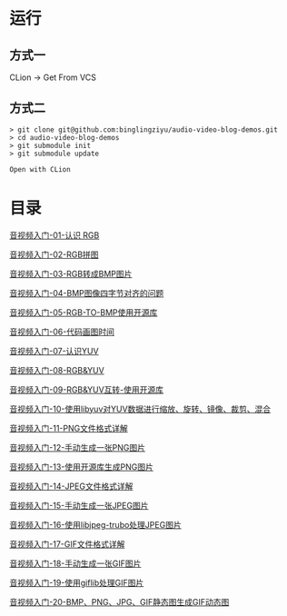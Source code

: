 # 运行

## 方式一

CLion -> Get From VCS

## 方式二

```shell script
> git clone git@github.com:binglingziyu/audio-video-blog-demos.git
> cd audio-video-blog-demos
> git submodule init
> git submodule update

Open with CLion
```


# 目录

[音视频入门-01-认识 RGB](https://www.ihubin.com/blog/audio-video-basic-01-rgb-intro/)

[音视频入门-02-RGB拼图](https://www.ihubin.com/blog/audio-video-basic-02-rgb-puzzle)

[音视频入门-03-RGB转成BMP图片](https://www.ihubin.com/blog/audio-video-basic-03-rgb-to-bmp/)

[音视频入门-04-BMP图像四字节对齐的问题](https://www.ihubin.com/blog/audio-video-basic-04-bmp-dword-align/)

[音视频入门-05-RGB-TO-BMP使用开源库](https://www.ihubin.com/blog/audio-video-basic-05-rgb-to-bmp-library/)

[音视频入门-06-代码画图时间](https://www.ihubin.com/blog/audio-video-basic-06-code-drawing/)

[音视频入门-07-认识YUV](https://www.ihubin.com/blog/audio-video-basic-07-yuv-intro/)

[音视频入门-08-RGB&YUV](https://www.ihubin.com/blog/audio-video-basic-08-rgb-and-yuv/)

[音视频入门-09-RGB&YUV互转-使用开源库](https://www.ihubin.com/blog/audio-video-basic-09-rgb-and-yuv-library/)

[音视频入门-10-使用libyuv对YUV数据进行缩放、旋转、镜像、裁剪、混合](https://www.ihubin.com/blog/audio-video-basic-10-libyuv-usage/)

[音视频入门-11-PNG文件格式详解](https://www.ihubin.com/blog/audio-video-basic-11-png-file-format-detail/)

[音视频入门-12-手动生成一张PNG图片](https://www.ihubin.com/blog/audio-video-basic-12-generate-png-by-hand/)

[音视频入门-13-使用开源库生成PNG图片](https://www.ihubin.com/blog/audio-video-basic-13-generate-png-with-library/)

[音视频入门-14-JPEG文件格式详解](https://www.ihubin.com/blog/audio-video-basic-14-jpeg-file-format-detail/)

[音视频入门-15-手动生成一张JPEG图片](https://www.ihubin.com/blog/audio-video-basic-15-generate-jpeg-by-hand)

[音视频入门-16-使用libjpeg-trubo处理JPEG图片](https://www.ihubin.com/blog/audio-video-basic-16-libjpeg-turbo-handle-jpeg)

[音视频入门-17-GIF文件格式详解](https://www.ihubin.com/blog/audio-video-basic-17-gif-file-format-detail/)

[音视频入门-18-手动生成一张GIF图片](https://www.ihubin.com/blog/audio-video-basic-18-generate-gif-by-hand/)

[音视频入门-19-使用giflib处理GIF图片](https://www.ihubin.com/blog/audio-video-basic-19-giflib-handle-gif/)

[音视频入门-20-BMP、PNG、JPG、GIF静态图生成GIF动态图](https://www.ihubin.com/blog/audio-video-basic-20-static-image-to-animated-image)
